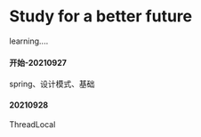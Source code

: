 # Study for a better future
learning....

#### 开始-20210927
spring、设计模式、基础

#### 20210928
ThreadLocal
